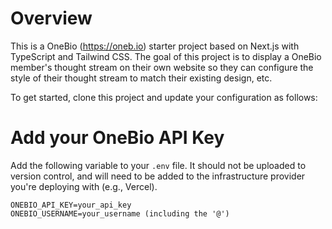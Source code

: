 # Overview

This is a OneBio (https://oneb.io) starter project based on Next.js with TypeScript and Tailwind CSS. The goal of this project is to display a OneBio member's thought stream on their own website so they can configure the style of their thought stream to match their existing design, etc.

To get started, clone this project and update your configuration as follows:

# Add your OneBio API Key

Add the following variable to your `.env` file. It should not be uploaded to version control, and will need to be added to the infrastructure provider you're deploying with (e.g., Vercel).

```
ONEBIO_API_KEY=your_api_key
ONEBIO_USERNAME=your_username (including the '@')
```
